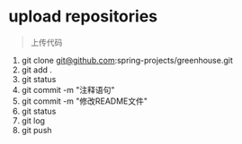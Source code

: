 # upload repositories
> 上传代码  
1. git clone git@github.com:spring-projects/greenhouse.git
2. git add .
3. git status
4. git commit -m "注释语句"
5. git commit -m "修改README文件" 
6. git status
7. git log
8. git push
